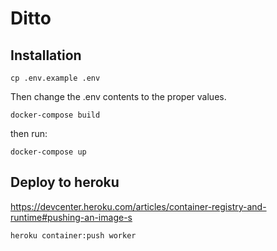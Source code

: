 # Ditto

## Installation

`cp .env.example .env`

Then change the .env contents to the proper values.

`docker-compose build`

then run:

`docker-compose up`

## Deploy to heroku

https://devcenter.heroku.com/articles/container-registry-and-runtime#pushing-an-image-s

`heroku container:push worker`

